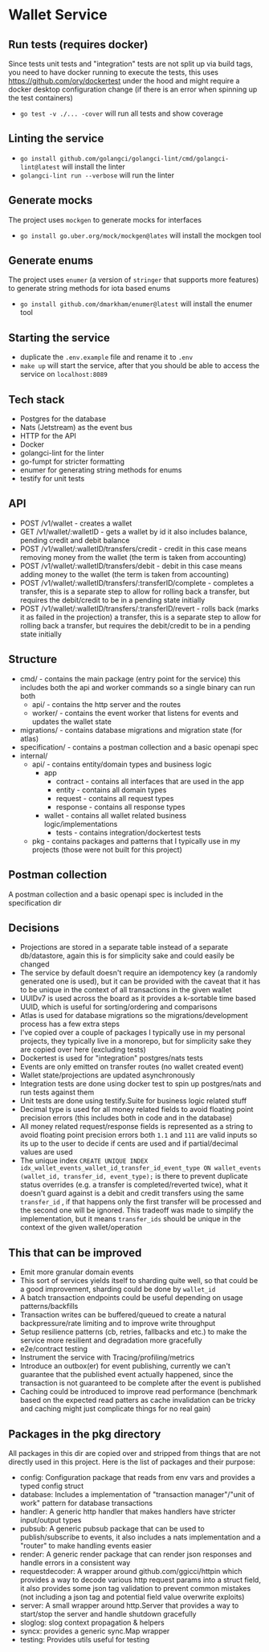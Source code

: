 # Wallet Service

## Run tests (requires docker)
Since tests unit tests and "integration" tests are not split up via build tags, you need to have docker running to execute the tests, this uses https://github.com/ory/dockertest under the hood and might require a docker desktop configuration change (if there is an error when spinning up the test containers) 
- `go test -v ./... -cover` will run all tests and show coverage

## Linting the service 
- `go install github.com/golangci/golangci-lint/cmd/golangci-lint@latest` will install the linter
- `golangci-lint run --verbose` will run the linter
## Generate mocks
The project uses `mockgen` to generate mocks for interfaces
- `go install go.uber.org/mock/mockgen@lates` will install the mockgen tool
## Generate enums 
The project uses `enumer` (a version of `stringer` that supports more features) to generate string methods for iota based enums 
- `go install github.com/dmarkham/enumer@latest` will install the enumer tool

## Starting the service
- duplicate the `.env.example` file and rename it to `.env`
- `make up` will start the service, after that you should be able to access the service on `localhost:8089`

## Tech stack
- Postgres for the database
- Nats (Jetstream) as the event bus
- HTTP for the API
- Docker
- golangci-lint for the linter 
- go-fumpt for stricter formatting
- enumer for generating string methods for enums
- testify for unit tests

## API 
- POST /v1/wallet - creates a wallet
- GET /v1/wallet/:walletID - gets a wallet by id it also includes balance, pending credit and debit balance 
- POST /v1/wallet/:walletID/transfers/credit - credit in this case means removing money from the wallet (the term is taken from accounting)
- POST /v1/wallet/:walletID/transfers/debit - debit in this case means adding money to the wallet (the term is taken from accounting)
- POST /v1/wallet/:walletID/transfers/:transferID/complete - completes a transfer, this is a separate step to allow for rolling back a transfer, but requires the debit/credit to be in a pending state initially 
- POST /v1/wallet/:walletID/transfers/:transferID/revert - rolls back (marks it as failed in the projection) a transfer, this is a separate step to allow for rolling back a transfer, but requires the debit/credit to be in a pending state initially

## Structure
- cmd/ - contains the main package (entry point for the service) this includes both the api and worker commands so a single binary can run both
  - api/ - contains the http server and the routes
  - worker/ - contains the event worker that listens for events and updates the wallet state
- migrations/ - contains database migrations and migration state (for atlas) 
- specification/ - contains a postman collection and a basic openapi spec
- internal/
    - api/ - contains entity/domain types and business logic
        - app 
           - contract - contains all interfaces that are used in the app
           - entity - contains all domain types 
           - request - contains all request types
           - response - contains all response types
        - wallet - contains all wallet related business logic/implementations
            - tests - contains integration/dockertest tests 
    - pkg - contains packages and patterns that I typically use in my projects (those were not built for this project)
## Postman collection
A postman collection and a basic openapi spec is included in the specification dir



## Decisions 
- Projections are stored in a separate table instead of a separate db/datastore, again this is for simplicity sake and could easily be changed
- The service by default doesn't require an idempotency key (a randomly generated one is used), but it can be provided with the caveat that it has to be unique in the context of all transactions in the given wallet
- UUIDv7 is used across the board as it provides a k-sortable time based UUID, which is useful for sorting/ordering and comparisons
- Atlas is used for database migrations so the migrations/development process has a few extra steps 
- I've copied over a couple of packages I typically use in my personal projects, they typically live in a monorepo, but for simplicity sake they are copied over here (excluding tests)
- Dockertest is used for "integration" postgres/nats tests 
- Events are only emitted on transfer routes (no wallet created event)
- Wallet state/projections are updated asynchronously
- Integration tests are done using docker test to spin up postgres/nats and run tests against them
- Unit tests are done using testify.Suite for business logic related stuff 
- Decimal type is used for all money related fields to avoid floating point precision errors (this includes both in code and in the database)
- All money related request/response fields is represented as a string to avoid floating point precision errors both `1.1` and `111` are valid inputs so its up to the user to decide if cents are used and if partial/decimal values are used
- The unique index `CREATE UNIQUE INDEX idx_wallet_events_wallet_id_transfer_id_event_type ON wallet_events (wallet_id, transfer_id, event_type);` is there to prevent duplicate status overrides (e.g. a transfer is completed/reverted twice), what it doesn't guard against is a debit and credit transfers using the same `transfer_id` , if that happens only the first transfer will be processed and the second one will be ignored. This tradeoff was made to simplify the implementation, but it means `transfer_ids` should be unique in the context of the given wallet/operation


## This that can be improved 
- Emit more granular domain events
- This sort of services yields itself to sharding quite well, so that could be a good improvement, sharding could be done by `wallet_id`
- A batch transaction endpoints could be useful depending on usage patterns/backfills 
- Transaction writes can be buffered/queued to create a natural backpressure/rate limiting and to improve write throughput
- Setup resilience patterns (cb, retries, fallbacks and etc.) to make the service more resilient and degradation more gracefully 
- e2e/contract testing 
- Instrument the service with Tracing/profiling/metrics
- Introduce an outbox(er) for event publishing, currently we can't guarantee that the published event actually happened, since the transaction is not guaranteed to be complete after the event is published
- Caching could be introduced to improve read performance (benchmark based on the expected read patters as cache invalidation can be tricky and caching might just complicate things for no real gain)


## Packages in the pkg directory
All packages in this dir are copied over and stripped from things that are not directly used in this project. Here is the list of packages and their purpose:
- config: Configuration package that reads from env vars and provides a typed config struct
- database: Includes a implementation of "transaction manager"/"unit of work" pattern for database transactions
- handler: A generic http handler that makes handlers have stricter input/output types
- pubsub: A generic pubsub package that can be used to publish/subscribe to events, it also includes a nats implementation and a "router" to make handling events easier
- render: A generic render package that can render json responses and handle errors in a consistent way
- requestdecoder: A wrapper around github.com/ggicci/httpin which provides a way to decode various http request params into a struct field, it also provides some json tag validation to prevent common mistakes (not including a json tag and potential field value overwrite exploits)
- server: A small wrapper around http.Server that provides a way to start/stop the server and handle shutdown gracefully 
- sloglog: slog context propagation & helpers
- syncx: provides a generic sync.Map wrapper
- testing: Provides utils useful for testing